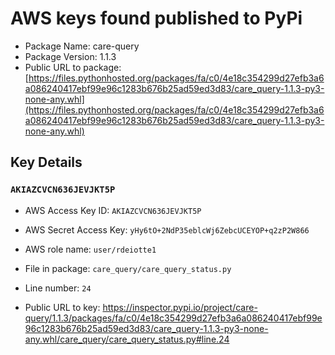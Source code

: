 # AWS keys found published to PyPi

* Package Name: care-query
* Package Version: 1.1.3
* Public URL to package: [https://files.pythonhosted.org/packages/fa/c0/4e18c354299d27efb3a6a086240417ebf99e96c1283b676b25ad59ed3d83/care_query-1.1.3-py3-none-any.whl](https://files.pythonhosted.org/packages/fa/c0/4e18c354299d27efb3a6a086240417ebf99e96c1283b676b25ad59ed3d83/care_query-1.1.3-py3-none-any.whl)

## Key Details

### `AKIAZCVCN636JEVJKT5P`

* AWS Access Key ID: `AKIAZCVCN636JEVJKT5P`
* AWS Secret Access Key: `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` 
* AWS role name: `user/rdeiotte1`
* File in package: `care_query/care_query_status.py`
* Line number: `24`

* Public URL to key: https://inspector.pypi.io/project/care-query/1.1.3/packages/fa/c0/4e18c354299d27efb3a6a086240417ebf99e96c1283b676b25ad59ed3d83/care_query-1.1.3-py3-none-any.whl/care_query/care_query_status.py#line.24


